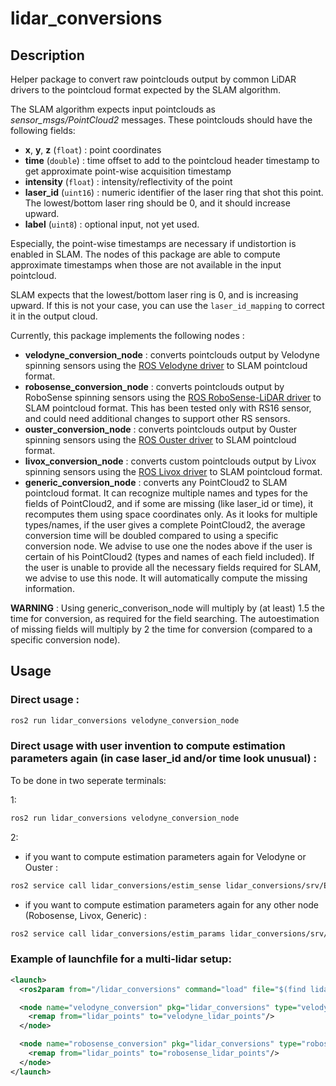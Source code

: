 # lidar_conversions

## Description

Helper package to convert raw pointclouds output by common LiDAR drivers to the pointcloud format expected by the SLAM algorithm.

The SLAM algorithm expects input pointclouds as *sensor_msgs/PointCloud2* messages. These pointclouds should have the following fields:
- **x**, **y**, **z** (`float`) : point coordinates
- **time** (`double`) : time offset to add to the pointcloud header timestamp to get approximate point-wise acquisition timestamp
- **intensity** (`float`) : intensity/reflectivity of the point
- **laser_id** (`uint16`) : numeric identifier of the laser ring that shot this point. The lowest/bottom laser ring should be 0, and it should increase upward.
- **label** (`uint8`) : optional input, not yet used.

Especially, the point-wise timestamps are necessary if undistortion is enabled in SLAM. The nodes of this package are able to compute approximate timestamps when those are not available in the input pointcloud.

SLAM expects that the lowest/bottom laser ring is 0, and is increasing upward. If this is not your case, you can use the `laser_id_mapping` to correct it in the output cloud.

Currently, this package implements the following nodes :
- **velodyne_conversion_node** : converts pointclouds output by Velodyne spinning sensors using the [ROS Velodyne driver](https://github.com/ros-drivers/velodyne) to SLAM pointcloud format.
- **robosense_conversion_node** : converts pointclouds output by RoboSense spinning sensors using the [ROS RoboSense-LiDAR driver](https://github.com/RoboSense-LiDAR/ros_rslidar) to SLAM pointcloud format. This has been tested only with RS16 sensor, and could need additional changes to support other RS sensors.
- **ouster_conversion_node** : converts pointclouds output by Ouster spinning sensors using the [ROS Ouster driver](https://github.com/ouster-lidar/ouster_example) to SLAM pointcloud format.
- **livox_conversion_node** : converts custom pointclouds output by Livox spinning sensors using the [ROS Livox driver](https://github.com/Livox-SDK/livox_ros_driver) to SLAM pointcloud format.
- **generic_conversion_node** : converts any PointCloud2 to SLAM pointcloud format. It can recognize multiple names and types for the fields of PointCloud2, and if some are missing (like laser_id or time), it recomputes them using space coordinates only.
As it looks for multiple types/names, if the user gives a complete PointCloud2, the average conversion time will be doubled compared to using a specific conversion node. We advise to use one the nodes above if the user is certain of his PointCloud2 (types and names of each field included).
If the user is unable to provide all the necessary fields required for SLAM, we advise to use this node. It will automatically compute the missing information.

**WARNING** : Using generic_converison_node will multiply by (at least) 1.5 the time for conversion, as required for the field searching. The autoestimation of missing fields will multiply by 2 the time for conversion (compared to a specific conversion node).

## Usage

### Direct usage :

```bash
ros2 run lidar_conversions velodyne_conversion_node
```

### Direct usage with user invention to compute estimation parameters again (in case laser_id and/or time look unusual) :
To be done in two seperate terminals:

1:
```bash
ros2 run lidar_conversions velodyne_conversion_node
```

2:
- if you want to compute estimation parameters again for Velodyne or Ouster :
```bash
ros2 service call lidar_conversions/estim_sense lidar_conversions/srv/EstimSense
```
- if you want to compute estimation parameters again for any other node (Robosense, Livox, Generic) :
```bash
ros2 service call lidar_conversions/estim_params lidar_conversions/srv/EstimParams
```

### Example of launchfile for a multi-lidar setup:

```xml
<launch>
  <ros2param from="/lidar_conversions" command="load" file="$(find lidar_conversions)/params/conversion_config.yaml"/>

  <node name="velodyne_conversion" pkg="lidar_conversions" type="velodyne_conversion_node" output="screen">
    <remap from="lidar_points" to="velodyne_lidar_points"/>
  </node>

  <node name="robosense_conversion" pkg="lidar_conversions" type="robosense_conversion_node" output="screen">
    <remap from="lidar_points" to="robosense_lidar_points"/>
  </node>
</launch>
```